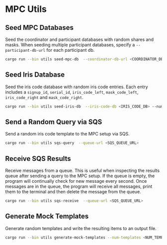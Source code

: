 # MPC Utils


## Seed MPC Databases
Seed the coordinator and participant databases with random shares and masks. When seeding multiple participant databases, specify a `--participant-db-url` for each participant db.

```bash
cargo run --bin utils seed-mpc-db  --coordinator-db-url <COORDINATOR_DB_URL> --num-templates <NUM_TEMPLATES> --participant-db-url <PARTICIPANT_0_DB_URL> --participant-db-url <PARTICIPANT_1_DB_URL>
```

## Seed Iris Database
Seed the iris code database with random iris code entries. Each entry includes a `signup_id`, `serial_id`, `iris_code_left`, `mask_code_left`, `iris_code_right` and `mask_code_right`.

```bash
cargo run --bin utils seed-iris-db  --iris-code-db <IRIS_CODE_DB> --num-templates <NUM_TEMPLATES> 
```


## Send a Random Query via SQS
Send a random iris code template to the MPC setup via SQS.

```bash
cargo run --bin utils sqs-query  --queue-url <SQS_QUEUE_URL> 
```


## Receive SQS Results
Receive messages from a queue. This is useful when inspecting the results queue after sending a query to the MPC setup. If the queue is empty, the program will continually check for new message every second. Once messages are in the queue, the program will receive all messages, print them to the terminal and then delete the message from the queue. 

```bash
cargo run --bin utils sqs-receive  --queue-url <SQS_QUEUE_URL> 
```

## Generate Mock Templates

Generate random templates and write the resulting items to an output file.

```bash
cargo run --bin utils generate-mock-templates --num-templates <NUM_TEMPLATES> --output <OUTPUT_FILE>
```
